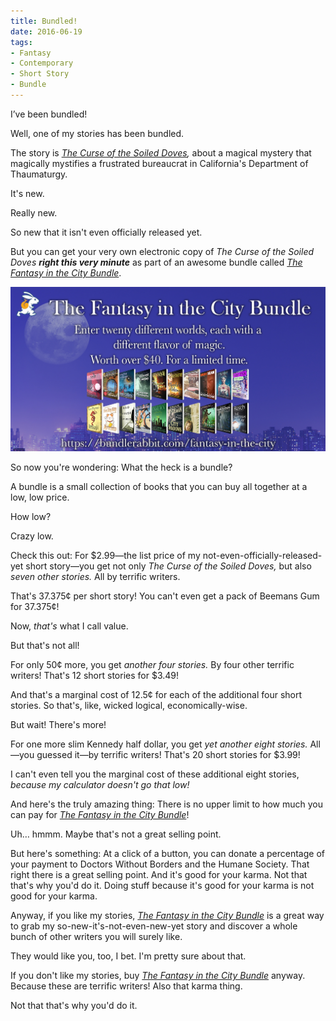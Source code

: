 ```yaml
---
title: Bundled!
date: 2016-06-19
tags:
- Fantasy
- Contemporary
- Short Story
- Bundle
---
```


I’ve been bundled!

Well, one of my stories has been bundled.

The story is
*[The Curse of the Soiled Doves](http://DriscollBrookPress.com/title/soiled-doves),*
about a magical mystery that magically mystifies
a frustrated bureaucrat in California's Department of Thaumaturgy.

It's new.

Really new.

So new that it isn't even officially released yet.

But you can get your very own electronic copy of
*The Curse of the Soiled Doves **right this very minute***
as part of an awesome bundle called
*[The Fantasy in the City Bundle](https://bundlerabbit.com/fantasy-in-the-city)*.

[![Fantasy in the City](/images/fantasy-in-the-city.jpeg)](https://bundlerabbit.com/fantasy-in-the-city)

So now you're wondering:
What the heck is a bundle?

A bundle is a small collection of books
that you can buy all together
at a low, low price.

How low?

Crazy low.

Check this out:
For $2.99—the list price of my not-even-officially-released-yet short story—you get not only *The Curse of the Soiled Doves,*
but also *seven other stories.*
All by terrific writers.

That's 37.375¢ per short story!
You can't even get a pack of Beemans Gum for 37.375¢!

Now, *that's* what I call value.

But that's not all!

For only 50¢ more,
you get *another four stories.*
By four other terrific writers!
That's 12 short stories for $3.49!

And that's a marginal cost of 12.5¢ for each of the additional four short stories.
So that's, like, wicked logical, economically-wise.

But wait! There's more!

For one more slim Kennedy half dollar,
you get *yet another eight stories.*
All—you guessed it—by terrific writers!
That's 20 short stories for $3.99!

I can't even tell you the marginal cost of these additional eight stories,
*because my calculator doesn't go that low!*

And here's the truly amazing thing:
There is no upper limit to how much you can pay for
*[The Fantasy in the City Bundle](https://bundlerabbit.com/fantasy-in-the-city)*!

Uh… hmmm.
Maybe that's not a great selling point.

But here's something:
At a click of a button,
you can donate a percentage of your payment to
Doctors Without Borders and the Humane Society.
That right there is a great selling point.
And it's good for your karma.
Not that that's why you'd do it.
Doing stuff because it's good for your karma is not good for your karma.

Anyway, if you like my stories,
*[The Fantasy in the City Bundle](https://bundlerabbit.com/fantasy-in-the-city)*
is a great way to grab my so-new-it's-not-even-new-yet story
and discover a whole bunch of other writers
you will surely like.

They would like you, too, I bet.
I'm pretty sure about that.

If you don't like my stories,
buy
*[The Fantasy in the City Bundle](https://bundlerabbit.com/fantasy-in-the-city)*
anyway.
Because these are terrific writers!
Also that karma thing.

Not that that's why you'd do it.
